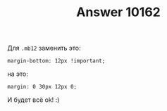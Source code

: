 ﻿---
title: "Answer 10162"
se.owner.user_id: 31280
se.owner.display_name: "Sevastopol&#39;"
se.owner.link: "https://ru.meta.stackoverflow.com/users/31280/sevastopol"
se.answer_id: 10162
se.question_id: 10160
se.post_type: answer
se.score: 0
se.is_accepted: False
---
<p>Для <code>.mb12</code> заменить это:</p>

<pre><code>margin-bottom: 12px !important;
</code></pre>

<p>на это:</p>

<pre><code>margin: 0 30px 12px 0;
</code></pre>

<p>И будет всё ok! :)</p>
